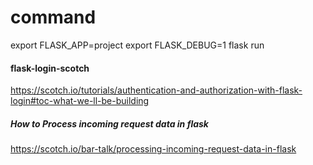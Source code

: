 # command 
export FLASK_APP=project
export FLASK_DEBUG=1
flask run

#### flask-login-scotch
https://scotch.io/tutorials/authentication-and-authorization-with-flask-login#toc-what-we-ll-be-building


##### How to Process incoming request data in flask
https://scotch.io/bar-talk/processing-incoming-request-data-in-flask
